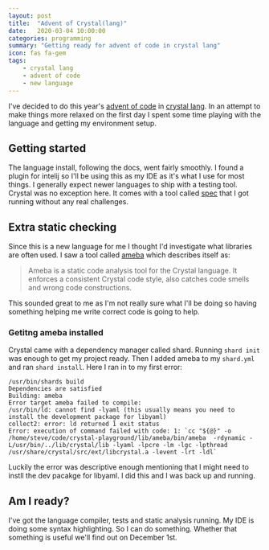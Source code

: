 ```yaml
---
layout: post
title:  "Advent of Crystal(lang)"
date:   2020-03-04 10:00:00
categories: programming
summary: "Getting ready for advent of code in crystal lang"
icon: fas fa-gem
tags:
    - crystal lang
    - advent of code
    - new language
---
```


I've decided to do this year's [advent of code][website-advent] in [crystal lang][website-crystal].
In an attempt to make things more relaxed on the first day I spent
some time playing with the language and getting my environment 
setup.


## Getting started
The language install, following the docs, went fairly smoothly. I found a plugin for intelij so I'll be using this as my IDE as it's
what I use for most things. I generally expect newer languages to ship with a testing tool. Crystal was no exception here.
It comes with a tool called [spec][crystal-spec] that I got running without any real challenges.


## Extra static checking
Since this is a new language for me I thought I'd investigate what libraries are often used. I saw a tool called [ameba][crystal-ameba] which describes itself as:
> Ameba is a static code analysis tool for the Crystal language. It enforces a consistent Crystal code style, also catches code smells and wrong code constructions.

This sounded great to me as I'm not really sure what I'll be doing so having something helping me write correct code is going to help.

### Getitng ameba installed
Crystal came with a dependency manager called shard. Running `shard init` was enough to get my project ready. Then I added ameba to my `shard.yml` and ran `shard install`. Here I ran in to my first error:

```
/usr/bin/shards build 
Dependencies are satisfied
Building: ameba
Error target ameba failed to compile:
/usr/bin/ld: cannot find -lyaml (this usually means you need to install the development package for libyaml)
collect2: error: ld returned 1 exit status
Error: execution of command failed with code: 1: `cc "${@}" -o /home/steve/code/crystal-playground/lib/ameba/bin/ameba  -rdynamic -L/usr/bin/../lib/crystal/lib -lyaml -lpcre -lm -lgc -lpthread /usr/share/crystal/src/ext/libcrystal.a -levent -lrt -ldl`
```

Luckily the error was descriptive enough mentioning that I might need to instll the dev pacakge for libyaml. I did this and I was back up and running.


## Am I ready?

I've got the language compiler, tests and static analysis running. My IDE is doing some syntax highlighting. So I can do something. Whether that something is useful we'll find out on December 1st.

[website-advent]: https://adventofcode.com/
[website-crystal]: https://crystal-lang.org/
[crystal-spec]: https://crystal-lang.org/reference/guides/testing.html
[crystal-ameba]: https://crystalshards.org/shards/github/crystal-ameba/ameba
